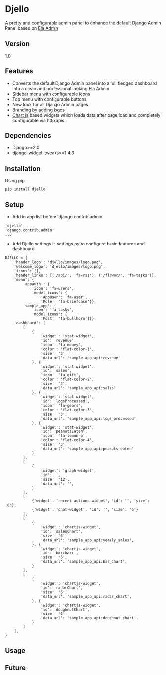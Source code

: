 # Djello
A pretty and configurable admin panel to enhance the default Django Admin Panel based on [Ela Admin](https://github.com/puikinsh/ElaAdmin)

## Version

1.0

## Features

* Converts the default Django Admin panel into a full fledged dashboard into a clean and professional looking Ela Admin
* Sidebar menu with configurable icons
* Top menu with configurable buttons
* New look for all Django Admin pages
* Branding by adding logos
* [Chart js](https://www.chartjs.org/) based widgets which loads data after page load and completely configurable via http apis


## Dependencies

* Django>=2.0
* django-widget-tweaks>=1.4.3

## Installation

Using pip

```
pip install djello
```

## Setup

* Add in app list before 'django.contrib.admin'

```
'djello',
'django.contrib.admin'
...
```

* Add Djello settings in settings.py to configure basic features and dashboard

```
DJELLO = {
    'header_logo': 'djello/images/logo.png',
    'welcome_logo': 'djello/images/logo.png',
    'icons': [],
    'header_links': [('/api/', 'fa-rss'), ('/flower/', 'fa-tasks')],
    'menu': {
        'appauth': {
            'icon': 'fa-users',
            'model_icons': {
                'AppUser': 'fa-user',
                'Role': 'fa-briefcase'}},
        'sample_app': {
            'icon': 'fa-tasks',
            'model_icons': {
                'Post': 'fa-bullhorn'}}},
    'dashboard': [
        [
            {
                'widget': 'stat-widget',
                'id': 'revenue',
                'icon': 'fa-money',
                'color': 'flat-color-1',
                'size': '3',
                'data_url': 'sample_app_api:revenue'
            }, {
                'widget': 'stat-widget',
                'id': 'sales',
                'icon': 'fa-gift',
                'color': 'flat-color-2',
                'size': '3',
                'data_url': 'sample_app_api:sales'
            }, {
                'widget': 'stat-widget',
                'id': 'logsProcessed',
                'icon': 'fa-gears',
                'color': 'flat-color-3',
                'size': '3',
                'data_url': 'sample_app_api:logs_processed'
            }, {
                'widget': 'stat-widget',
                'id': 'peanutsEaten',
                'icon': 'fa-lemon-o',
                'color': 'flat-color-4',
                'size': '3',
                'data_url': 'sample_app_api:peanuts_eaten'
            }
        ],
        [
            {
                'widget': 'graph-widget',
                'id': '',
                'size': '12',
                'data_url': '',
            }
        ],
        [
            {'widget': 'recent-actions-widget', 'id': '', 'size': '6'},
            {'widget': 'chat-widget', 'id': '', 'size': '6'}
        ],
        [
            {
                'widget': 'chartjs-widget',
                'id': 'salesChart',
                'size': '6',
                'data_url': 'sample_app_api:yearly_sales',
            }, {
                'widget': 'chartjs-widget',
                'id': 'barChart',
                'size': '6',
                'data_url': 'sample_app_api:bar_chart',
            }
        ],
        [
            {
                'widget': 'chartjs-widget',
                'id': 'radarChart',
                'size': '6',
                'data_url': 'sample_app_api:radar_chart',
            }, {
                'widget': 'chartjs-widget',
                'id': 'doughnutChart',
                'size': '6',
                'data_url': 'sample_app_api:doughnut_chart',
            }
        ]
    ],
}

```


## Usage


## Future
